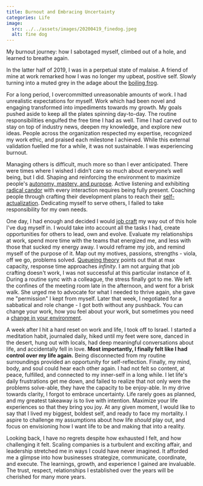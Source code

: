 ```yaml
---
title: Burnout and Embracing Uncertainty
categories: Life
image:
  src: ../../assets/images/20200419_finedog.jpeg
  alt: fine dog
---
```


My burnout journey: how I sabotaged myself, climbed out of a hole, and learned to breathe again.

In the latter half of 2019, I was in a perpetual state of malaise.  A friend of mine at work remarked how I was no longer my upbeat, positive self.  Slowly turning into a muted grey in the adage about the [boiling frog](https://en.wikipedia.org/wiki/Boiling_frog).

For a long period, I overcommitted unreasonable amounts of work. I had unrealistic expectations for myself. Work which had been novel and engaging transformed into impediments towards my growth. My goals pushed aside to keep all the plates spinning day-to-day.  The routine responsibilities engulfed the free time I had as well.  Time I had carved out to stay on top of industry news, deepen my knowledge, and explore new ideas. People across the organization respected my expertise, recognized my work ethic, and praised each milestone I achieved. While this external validation fuelled me for a while, it was not sustainable. I was experiencing burnout.

Managing others is difficult, much more so than I ever anticipated. There were times where I wished I didn’t care so much about everyone’s well being, but I did.  Shaping and reinforcing the environment to maximize people's [autonomy, mastery, and purpose]. Active listening and exhibiting [radical candor] with every interaction requires being fully present. Coaching people through crafting their development plans to reach their [self-actualization].  Dedicating myself to serve others, I failed to take responsibility for my own needs.

One day, I had enough and decided I would [job craft](https://www.youtube.com/watch?v=C_igfnctYjA) my way out of this hole I've dug myself in.  I would take into account all the tasks I had, create opportunities for others to lead, own and evolve.  Evaluate my relationships at work, spend more time with the teams that energized me, and less with those that sucked my energy away.  I would reframe my job, and remind myself of the purpose of it.  Map out my motives, passions, strengths - viola, off we go, problems solved.  [Queueing theory](https://en.wikipedia.org/wiki/Queueing_theory) points out that at max capacity, response time approaches _infinity_.  I am not arguing that job crafting doesn't work, I was not successful at this particular instance of it.  During a routine sync with a colleague, the stress finally got to me.  We left the confines of the meeting room late in the afternoon, and went for a brisk walk.  She urged me to advocate for what I needed to thrive again, she gave me "permission" I kept from myself.  Later that week, I negotiated for a sabbatical and role change - I got both without any pushback.  You can change your work, how you feel about your work, but sometimes you need a [change in your environment](https://www.youtube.com/watch?v=ccLbdZeaWl4).

A week after I hit a hard reset on work and life, I took off to Israel.  I started a meditation habit, journaled daily, hiked until my feet were sore, danced in the desert, hung out with locals, had deep meaningful conversations about life, and accidentally fell in love.  **Most importantly, I finally felt like I had control over my life again.**  Being disconnected from my routine surroundings provided an opportunity for self-reflection.  Finally, my mind, body, and soul could hear each other again.  I had not felt so content, at peace, fulfilled, and connected to my inner-self in a long while.  I let life's daily frustrations get me down, and failed to  realize that not only were the problems solve-able, they have the capacity to be enjoy-able.  In my drive towards clarity, I forgot to embrace uncertainty.  Life rarely goes as planned, and my greatest takeaway is to live with intention.  Maximize your life experiences so that they bring you joy.  At any given moment, I would like to say that I lived my biggest, boldest self, and ready to face my mortality.  I aspire to challenge my assumptions about how life _should_ play out, and focus on envisioning how I want life to be and making that into a reality.

Looking back, I have no regrets despite how exhausted I felt, and how challenging it felt.  Scaling companies is a turbulent and exciting affair, and leadership stretched me in ways I could have never imagined.  It afforded me a glimpse into how businesses strategize, communicate, coordinate, and execute.  The learnings, growth, and experience I gained are invaluable.  The trust, respect, relationships I established over the years will be cherished for many more years.

[radical candor]: https://www.youtube.com/watch?v=MIh_992Nfes
[self-actualization]: https://www.youtube.com/watch?v=L0PKWTta7lU
[autonomy, mastery, and purpose]: https://www.youtube.com/watch?v=u6XAPnuFjJc

